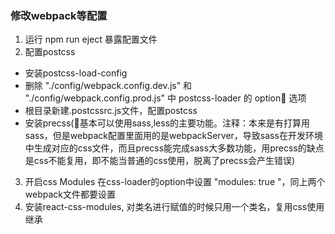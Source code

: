 ### 修改webpack等配置
1. 运行 npm run eject 暴露配置文件
2. 配置postcss
* 安装postcss-load-config
* 删除 "./config/webpack.config.dev.js" 和 "./config/webpack.config.prod.js" 中 postcss-loader 的 option 选项
* 根目录新建.postcssrc.js文件，配置postcss
* 安装precss(基本可以使用sass,less的主要功能。注释：本来是有打算用sass，但是webpack配置里面用的是webpackServer，导致sass在开发环境中生成对应的css文件，而且precss能完成sass大多数功能，用precss的缺点是css不能复用，即不能当普通的css使用，脱离了precss会产生错误)
3. 开启css Modules 在css-loader的option中设置 "modules:  true "，同上两个webpack文件都要设置
4. 安装react-css-modules, 对类名进行赋值的时候只用一个类名，复用css使用继承

